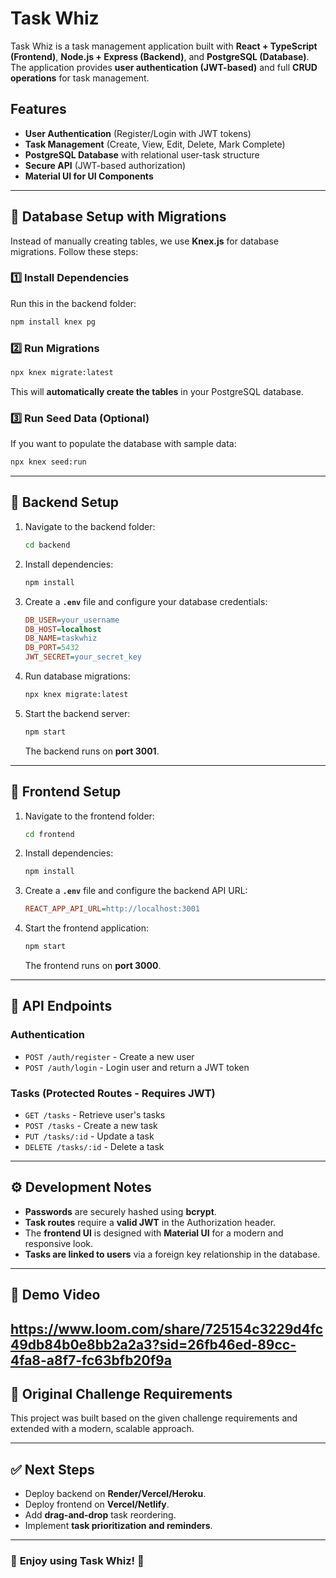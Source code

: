 # Task Whiz

Task Whiz is a task management application built with **React + TypeScript (Frontend)**, **Node.js + Express (Backend)**, and **PostgreSQL (Database)**. The application provides **user authentication (JWT-based)** and full **CRUD operations** for task management.

## Features

- **User Authentication** (Register/Login with JWT tokens)
- **Task Management** (Create, View, Edit, Delete, Mark Complete)
- **PostgreSQL Database** with relational user-task structure
- **Secure API** (JWT-based authorization)
- **Material UI for UI Components**

---

## 📌 **Database Setup with Migrations**

Instead of manually creating tables, we use **Knex.js** for database migrations. Follow these steps:

### **1️⃣ Install Dependencies**

Run this in the backend folder:

```bash
npm install knex pg
```

### **2️⃣ Run Migrations**

```bash
npx knex migrate:latest
```

This will **automatically create the tables** in your PostgreSQL database.

### **3️⃣ Run Seed Data (Optional)**

If you want to populate the database with sample data:

```bash
npx knex seed:run
```

---

## 🚀 **Backend Setup**

1. Navigate to the backend folder:
   ```bash
   cd backend
   ```
2. Install dependencies:
   ```bash
   npm install
   ```
3. Create a **`.env`** file and configure your database credentials:
   ```ini
   DB_USER=your_username
   DB_HOST=localhost
   DB_NAME=taskwhiz
   DB_PORT=5432
   JWT_SECRET=your_secret_key
   ```
4. Run database migrations:
   ```bash
   npx knex migrate:latest
   ```
5. Start the backend server:
   ```bash
   npm start
   ```
   The backend runs on **port 3001**.

---

## 🎨 **Frontend Setup**

1. Navigate to the frontend folder:
   ```bash
   cd frontend
   ```
2. Install dependencies:
   ```bash
   npm install
   ```
3. Create a **`.env`** file and configure the backend API URL:
   ```ini
   REACT_APP_API_URL=http://localhost:3001
   ```
4. Start the frontend application:
   ```bash
   npm start
   ```
   The frontend runs on **port 3000**.

---

## 🔗 **API Endpoints**

### **Authentication**

- `POST /auth/register` - Create a new user
- `POST /auth/login` - Login user and return a JWT token

### **Tasks (Protected Routes - Requires JWT)**

- `GET /tasks` - Retrieve user's tasks
- `POST /tasks` - Create a new task
- `PUT /tasks/:id` - Update a task
- `DELETE /tasks/:id` - Delete a task

---

## ⚙ **Development Notes**

- **Passwords** are securely hashed using **bcrypt**.
- **Task routes** require a **valid JWT** in the Authorization header.
- The **frontend UI** is designed with **Material UI** for a modern and responsive look.
- **Tasks are linked to users** via a foreign key relationship in the database.

---

## 🎥 **Demo Video**

## https://www.loom.com/share/725154c3229d4fc49db84b0e8bb2a2a3?sid=26fb46ed-89cc-4fa8-a8f7-fc63bfb20f9a

## 📜 **Original Challenge Requirements**

This project was built based on the given challenge requirements and extended with a modern, scalable approach.

---

## ✅ **Next Steps**

- Deploy backend on **Render/Vercel/Heroku**.
- Deploy frontend on **Vercel/Netlify**.
- Add **drag-and-drop** task reordering.
- Implement **task prioritization and reminders**.

---

### 🎉 **Enjoy using Task Whiz!** 🚀
